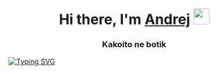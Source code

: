 <h1 align="center">Hi there, I'm <a href="https://www.groznij.tk" target="_blank">Andrej</a> 
<img src="https://github.com/blackcater/blackcater/raw/main/images/Hi.gif" height="32"/></h1>
<h3 align="center">Kakoito ne botik</h3>

<a href="https://git.io/typing-svg"><img src="https://readme-typing-svg.herokuapp.com?font=Fira+Code&pause=1000&width=1500&lines=Andrej+ne+nn+on+pro+andrej+pishet+na+js+php+cs+cpp" alt="Typing SVG" /></a>
